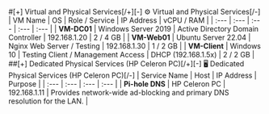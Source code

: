 #[+] Virtual and Physical Services[/+][-] ⚙️ Virtual and Physical Services[/-]
| VM Name | OS | Role / Service | IP Address | vCPU / RAM |
| :--- | :--- | :--- | :--- | :--- |
| **VM-DC01** | Windows Server 2019 | Active Directory Domain Controller | 192.168.1.20 | 2 / 4 GB |
| **VM-Web01** | Ubuntu Server 22.04 | Nginx Web Server / Testing | 192.168.1.30 | 1 / 2 GB |
| **VM-Client** | Windows 10 | Testing Client / Management Access | DHCP (192.168.1.5x) | 2 / 2 GB |
##[+] Dedicated Physical Services (HP Celeron PC)[/+][-] 🖥️ Dedicated Physical Services (HP Celeron PC)[/-]
| Service Name | Host | IP Address | Purpose |
| :--- | :--- | :--- | :--- |
| **Pi-hole DNS** | HP Celeron PC | 192.168.1.11 | Provides network-wide ad-blocking and primary DNS resolution for the LAN. |


